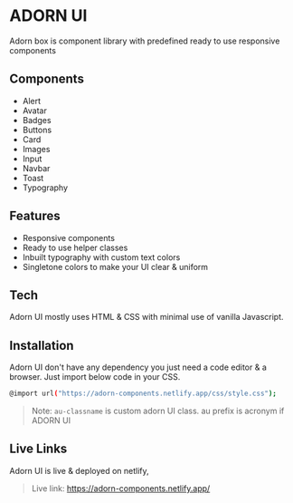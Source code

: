 # ADORN UI
 Adorn box is component library with predefined ready to use responsive components

## Components

- Alert
- Avatar
- Badges
- Buttons
- Card
- Images
- Input
- Navbar
- Toast
- Typography

## Features

- Responsive components
- Ready to use helper classes
- Inbuilt typography with custom text colors
- Singletone colors to make your UI clear & uniform

## Tech

Adorn UI mostly uses HTML & CSS with minimal use of vanilla Javascript.

## Installation

Adorn UI don't have any dependency you just need a code editor & a browser. Just import below code in your CSS.

```sh
@import url("https://adorn-components.netlify.app/css/style.css");
```

> Note: `au-classname` is custom adorn UI class. au prefix is acronym if ADORN UI

## Live Links

Adorn UI is live & deployed on netlify,


> Live link: https://adorn-components.netlify.app/

